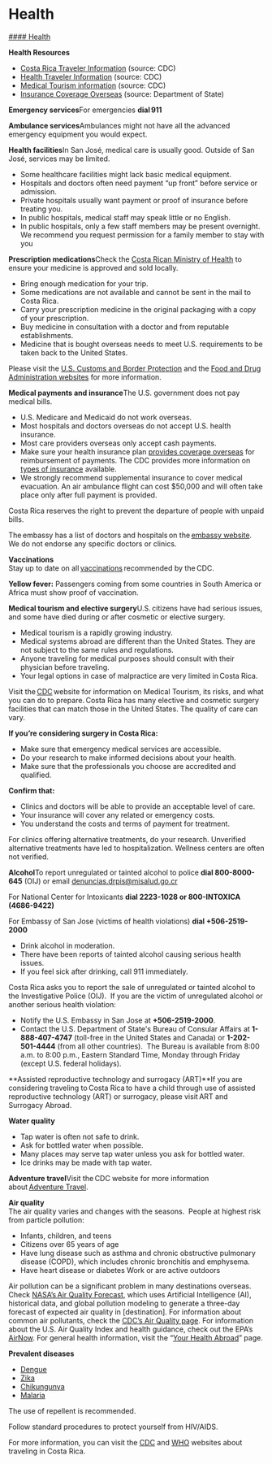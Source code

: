 # Health

[#### Health](javascript:void(0); "Health")

**Health Resources**

* [Costa Rica Traveler Information](https://wwwnc.cdc.gov/travel/destinations/traveler/none/costa-rica#:~:text=Recommended%20for%20unvaccinated%20travelers%20younger,before%20traveling%20to%20Costa%20Rica.&text=CDC%20recommends%20that%20travelers%20going,prescription%20medicine%20to%20prevent%20malaria.) (source: CDC)
* [Health Traveler Information](https://wwwnc.cdc.gov/travel/page/traveler-information-center) (source: CDC)
* [Medical Tourism information](https://wwwnc.cdc.gov/travel/yellowbook/2024/health-care-abroad/medical-tourism) (source: CDC)
* [Insurance Coverage Overseas](https://travel.state.gov/content/travel/en/international-travel/before-you-go/your-health-abroad/Insurance_Coverage_Overseas.html) (source: Department of State)

**Emergency services**For emergencies **dial 911**

**Ambulance services**Ambulances might not have all the advanced emergency equipment you would expect.

**Health facilities**In San José, medical care is usually good. Outside of San José, services may be limited.

* Some healthcare facilities might lack basic medical equipment.
* Hospitals and doctors often need payment “up front” before service or admission.
* Private hospitals usually want payment or proof of insurance before treating you.
* In public hospitals, medical staff may speak little or no English.
* In public hospitals, only a few staff members may be present overnight. We recommend you request permission for a family member to stay with you

**Prescription medications**Check the [Costa Rican Ministry of Health](https://www.ministeriodesalud.go.cr/) to ensure your medicine is approved and sold locally.

* Bring enough medication for your trip.
* Some medications are not available and cannot be sent in the mail to Costa Rica.
* Carry your prescription medicine in the original packaging with a copy of your prescription.
* Buy medicine in consultation with a doctor and from reputable establishments.
* Medicine that is bought overseas needs to meet U.S. requirements to be taken back to the United States.

Please visit the [U.S. Customs and Border Protection](https://www.help.cbp.gov/s/article/Article-1444?language=en_US#:~:text=A%20rule%20of%20thumb%3A%20Bring,while%20visiting%20the%20United%20States.) and the [Food and Drug Administration websites](https://www.fda.gov/) for more information.

**Medical payments and insurance**The U.S. government does not pay medical bills.

* U.S. Medicare and Medicaid do not work overseas.
* Most hospitals and doctors overseas do not accept U.S. health insurance.
* Most care providers overseas only accept cash payments.
* Make sure your health insurance plan [provides coverage overseas](https://travel.state.gov/content/travel/en/international-travel/before-you-go/your-health-abroad/Insurance_Coverage_Overseas.html) for reimbursement of payments. The CDC provides more information on [types of insurance](https://wwwnc.cdc.gov/travel/page/insurance) available.
* We strongly recommend supplemental insurance to cover medical evacuation. An air ambulance flight can cost $50,000 and will often take place only after full payment is provided.

Costa Rica reserves the right to prevent the departure of people with unpaid bills.

The embassy has a list of doctors and hospitals on the [embassy website](https://cr.usembassy.gov/). We do not endorse any specific doctors or clinics.

**Vaccinations**  
Stay up to date on all [vaccinations](http://wwwnc.cdc.gov/travel/page/vaccinations.htm) recommended by the CDC.

**Yellow fever:** Passengers coming from some countries in South America or Africa must show proof of vaccination.

**Medical tourism and elective surgery**U.S. citizens have had serious issues, and some have died during or after cosmetic or elective surgery.

* Medical tourism is a rapidly growing industry.
* Medical systems abroad are different than the United States. They are not subject to the same rules and regulations.
* Anyone traveling for medical purposes should consult with their physician before traveling.
* Your legal options in case of malpractice are very limited in Costa Rica.

Visit the [CDC](https://wwwnc.cdc.gov/travel/page/medical-tourism) website for information on Medical Tourism, its risks, and what you can do to prepare. Costa Rica has many elective and cosmetic surgery facilities that can match those in the United States. The quality of care can vary.

**If you’re considering surgery in Costa Rica:**

* Make sure that emergency medical services are accessible.
* Do your research to make informed decisions about your health.
* Make sure that the professionals you choose are accredited and qualified.

**Confirm that:**

* Clinics and doctors will be able to provide an acceptable level of care.
* Your insurance will cover any related or emergency costs.
* You understand the costs and terms of payment for treatment.

For clinics offering alternative treatments, do your research. Unverified alternative treatments have led to hospitalization. Wellness centers are often not verified.

**Alcohol**To report unregulated or tainted alcohol to police **dial 800-8000-645** (OIJ) or email [denuncias.drpis@misalud.go.cr](mailto:denuncias.drpis@misalud.go.cr)

For National Center for Intoxicants **dial 2223-1028 or 800-INTOXICA (4686-9422)**

For Embassy of San Jose (victims of health violations) **dial +506-2519-2000**

* Drink alcohol in moderation.
* There have been reports of tainted alcohol causing serious health issues.
* If you feel sick after drinking, call 911 immediately.

Costa Rica asks you to report the sale of unregulated or tainted alcohol to the Investigative Police (OIJ).  If you are the victim of unregulated alcohol or another serious health violation:

* Notify the U.S. Embassy in San Jose at **+506-2519-2000**.
* Contact the U.S. Department of State's Bureau of Consular Affairs at **1-888-407-4747** (toll-free in the United States and Canada) or **1-202-501-4444** (from all other countries).  The Bureau is available from 8:00 a.m. to 8:00 p.m., Eastern Standard Time, Monday through Friday (except U.S. federal holidays).

**Assisted reproductive technology and surrogacy (ART)**If you are considering traveling to Costa Rica to have a child through use of assisted reproductive technology (ART) or surrogacy, please visit ART and Surrogacy Abroad.

**Water quality**

* Tap water is often not safe to drink.
* Ask for bottled water when possible.
* Many places may serve tap water unless you ask for bottled water.
* Ice drinks may be made with tap water.

**Adventure travel**Visit the CDC website for more information about [Adventure Travel](https://wwwnc.cdc.gov/travel/page/adventure).

**Air quality**  
The air quality varies and changes with the seasons.  People at highest risk from particle pollution:

* Infants, children, and teens
* Citizens over 65 years of age
* Have lung disease such as asthma and chronic obstructive pulmonary disease (COPD), which includes chronic bronchitis and emphysema.
* Have heart disease or diabetes Work or are active outdoors

Air pollution can be a significant problem in many destinations overseas. Check [NASA’s Air Quality Forecast](https://aeronet.gsfc.nasa.gov/new_web/aqforecast), which uses Artificial Intelligence (AI), historical data, and global pollution modeling to generate a three-day forecast of expected air quality in [destination]. For information about common air pollutants, check the [CDC’s Air Quality page](https://www.cdc.gov/air-quality/pollutants/). For information about the U.S. Air Quality Index and health guidance, check out the EPA’s [AirNow](https://www.airnow.gov/aqi/aqi-basics/). For general health information, visit the “[Your Health Abroad](https://travel.state.gov/content/travel/en/international-travel/before-you-go/your-health-abroad.html)” page.

**Prevalent diseases**

* [Dengue](https://wwwnc.cdc.gov/travel/diseases/dengue)
* [Zika](https://www.cdc.gov/zika/index.html)
* [Chikungunya](https://www.cdc.gov/chikungunya/index.html)
* [Malaria](https://www.cdc.gov/malaria/travelers/index.html)

The use of repellent is recommended.

Follow standard procedures to protect yourself from HIV/AIDS.

For more information, you can visit the [CDC](https://wwwnc.cdc.gov/travel/destinations/traveler/none/costa-rica) and [WHO](https://data.who.int/countries/188) websites about traveling in Costa Rica.